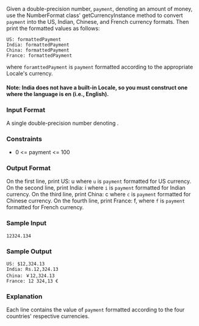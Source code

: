 Given a double-precision number, `payment`, denoting an amount of money, use the NumberFormat class' getCurrencyInstance method to convert `payment` into the US, Indian, Chinese, and French currency formats. Then print the formatted values as follows:

`US: formattedPayment`  
`India: formattedPayment`  
`China: formattedPayment`  
`France: formattedPayment`

where `foramttedPayment` is `payment` formatted according to the appropriate Locale's currency.

#### Note: India does not have a built-in Locale, so you must construct one where the language is en (i.e., English).

### Input Format

A single double-precision number denoting .

### Constraints
- 0 <= payment <= 100

### Output Format

On the first line, print US: u where `u` is `payment` formatted for US currency.
On the second line, print India: i where `i` is `payment` formatted for Indian currency.
On the third line, print China: c where `c` is `payment` formatted for Chinese currency.
On the fourth line, print France: f, where `f` is `payment` formatted for French currency.

### Sample Input

`12324.134`

### Sample Output

`US: $12,324.13`  
`India: Rs.12,324.13`  
`China: ￥12,324.13`  
`France: 12 324,13 €`  
### Explanation

Each line contains the value of `payment` formatted according to the four countries' respective currencies.
